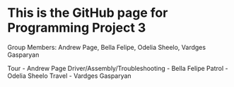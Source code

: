 # This is the GitHub page for Programming Project 3
Group Members: Andrew Page, Bella Felipe, Odelia Sheelo, Vardges Gasparyan

Tour - Andrew Page
Driver/Assembly/Troubleshooting - Bella Felipe
Patrol - Odelia Sheelo
Travel - Vardges Gasparyan
